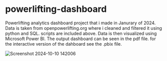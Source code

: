# powerlifting-dashboard
Powerlifting analytics dashboard project that i made in Janurary of 2024.
Data is taken from openpowerlifting.org where i cleaned and filtered it using python and SQL. scripts are included above.
Data is then visualized using Microsoft Power BI. The output dashboard can be seen in the pdf file. for the interactive version of the dahboard see the .pbix file.

![Screenshot 2024-10-10 142006](https://github.com/user-attachments/assets/ad252d2e-e3a5-4b71-bef1-608c7b5b99f6)
